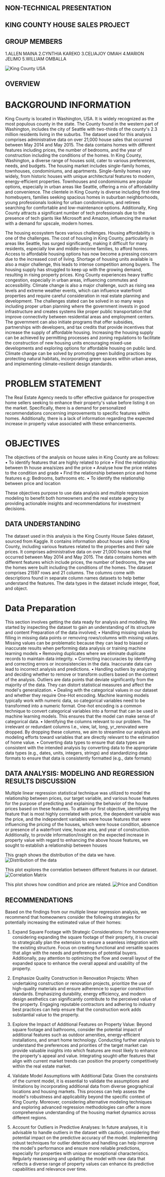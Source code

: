 ## NON-TECHNICAL PRESENTATION
## KING COUNTY HOUSE SALES PROJECT
## GROUP MEMBERS
1.ALLEN MAINA
2.CYNTHIA KAREKO
3.CELIAJOY OMIAH
4.MARION JELIMO
5.WILLIAM OMBALLA

 ![King County USA](https://github.com/celiajoyomiah/dsc-phase-2-project-v2-3/blob/main/Image.jpeg%60)

## OVERVIEW
# BACKGROUND INFORMATION

King County is located in Washington, USA. It is widely recognized as the most populous county in the state. The County found in the western part of Washington, includes the city of Seattle with two-thirds of the county's 2.3 million residents living in the suburbs. The dataset used for this analysis comprises administrative data on over 21,000 house sales that occurred between May 2014 and May 2015. The data contains homes with different features including prices, the number of bedrooms, and the year of construction including the conditions of the homes. In King County, Washington, a diverse range of houses sold, cater to various preferences, needs, and budgets. The housing market includes single-family homes, townhouses, condominiums, and apartments. Single-family homes vary widely, from historic houses with unique architectural features to modern, energy-efficient properties. Townhouses and condominiums are popular options, especially in urban areas like Seattle, offering a mix of affordability and convenience. The clientele in King County is diverse including first-time homebuyers, families seeking spacious homes in suburban neighborhoods, young professionals looking for urban condominiums, and retirees searching for comfortable and low-maintenance options. Additionally, King County attracts a significant number of tech professionals due to the presence of tech giants like Microsoft and Amazon, influencing the market with a demand for upscale, modern homes.

The housing ecosystem faces various challenges. Housing affordability is one of the challenges. The cost of housing in King County, particularly in areas like Seattle, has surged significantly, making it difficult for many residents, especially low and middle-income families, to afford homes. Access to affordable housing options has now become a pressing concern due to the increased cost of living. Shortage of housing units available is also a major challenge, this leads to intense competition among buyers. The housing supply has struggled to keep up with the growing demand, resulting in rising property prices. King County experiences heavy traffic congestion, especially in urban areas, influencing commutes and accessibility. Climate change is also a major challenge, such as rising sea levels and extreme weather events, which can influence waterfront properties and require careful consideration in real estate planning and development.
The challenges stated can be solved in so many ways including proper urban planning where the government invests in good infrastructure and creates systems like proper public transportation that improve connectivity between residential areas and employment centers. The government can also initiate programs that offer subsidies, partnerships with developers, and tax credits that provide incentives that increase the supply of affordable housing. Increasing the housing supply can be achieved by permitting processes and zoning regulations to facilitate the construction of new housing units encouraging mixed-use developments and exploring options for affordable housing on public land. Climate change can be solved by promoting green building practices by protecting natural habitats, incorporating green spaces within urban areas, and implementing climate-resilient design standards.


# PROBLEM STATEMENT

The Real Estate Agency needs to offer effective guidance for prospective home sellers seeking to enhance their property's value before listing it on the market. Specifically, there is a demand for personalized recommendations concerning improvements to specific features within homes. Additionally, there is a lack of information regarding the expected increase in property value associated with these enhancements.

# OBJECTIVES
The objectives of the analysis on house sales in King County are as follows:
•	To identify features that are highly related to price
•	Find the relationship between th house area/sizes and the price
•	Analyse how the price relates to the condition and grade
•	Find the relationship between price and home features e.g: Bedrooms, bathrooms etc.
•	To identify the relationship between price and location

These objectives purpose to use data analysis and multiple regression modeling to benefit both homeowners and the real estate agency by providing actionable insights and recommendations for investment decisions.


## DATA UNDERSTANDING
The dataset used in this analysis is the King County House Sales dataset, sourced from Kaggle. It contains information about house sales in King County, including various features related to the properties and their sale prices. It comprises administrative data on over 21,000 house sales that occurred between May 2014 and May 2015. The data contains homes with different features which include prices, the number of bedrooms, the year the homes were built including the conditions of the homes.
The dataset comprises 21597 rows and 21 columns. The columns come with descriptions found in separate column names datasets to help better understand the features.
The data types in the dataset include integer, float, and object.

# Data Preparation
This section involves getting the data ready for analysis and modeling.
We started by inspecting the dataset to gain an understanding of its structure and content
Preparation of the data involved;
•	Handling missing values by filling in missing data points or removing rows/columns with missing values. Missing values can be problematic because they can lead to biased or inaccurate results when performing data analysis or training machine learning models
•	Removing duplicates where we eliminate duplicate records to maintain data integrity.
•	Correcting inaccuracies by identifying and correcting errors or inconsistencies in the data. Inaccurate data can lead to incorrect analysis and predictions. 
•	Handling outliers by analyzing and deciding whether to remove or transform outliers based on the context of the analysis. Outliers are data points that deviate significantly from the majority of the data. They can distort statistical measures and affect the model's generalization.
•	Dealing with the categorical values in our dataset and whether they require One-Hot encoding. Machine learning models typically work with numeric data, so categorical variables need to be transformed into a numeric format. One-hot encoding is a common technique to convert categorical variables into a format that can be used in machine learning models. This ensures that the model can make sense of categorical data.
•	Identifying the columns relevant to our problem. The irrelevant or redundant columns I.e.,  view, lat, long, yr_renovated were dropped. By dropping these columns, we aim to streamline our analysis and modeling efforts toward variables that are directly relevant to the estimation of home value.
•	Converting data types to ensure that data types are consistent with the intended analysis by converting data to the appropriate data types (e.g., dates, units, integers, strings) and standardizing data formats to ensure that data is consistently formatted (e.g., date formats)



## DATA ANALYSIS: MODELING AND REGRESSION RESULTS DISCUSSION

Multiple linear regression statistical technique was utilized to model the relationship between prices, our target variable, and various house features for the purpose of predicting and explaining the behavior of the house prices based on these features.
To attain our first objective, identifying the feature that is most highly correlated with price, the dependent variable was the price, and the independent variables were house features that were influencing the pricing of the houses, which were house condition, absence or presence of a waterfront view, house area, and year of construction.
Additionally, to provide information/insight on the expected increase in property value with regard to enhancing the above house features, we sought to establish a relationship between houses

This graph shows the distribution of the data we have.
![Distribution of the data](images/distributions.png)

This plot explores the correlation between different features in our dataset.
![Correlation Matrix](images/corr_matrix.png)

This plot shows how condition and price are related.
![Price and Condition](images/price_cond.png)



## RECOMMENDATIONS
Based on the findings from our multiple linear regression analysis, we recommend that homeowners consider the following strategies for potentially increasing the estimated value of their homes:

1. Expand Square Footage with Strategic Considerations: For homeowners considering expanding the square footage of their property, it is crucial to strategically plan the extension to ensure a seamless integration with the existing structure. Focus on creating functional and versatile spaces that align with the needs and preferences of potential buyers. Additionally, pay attention to optimizing the flow and overall layout of the expanded space to enhance the overall appeal and usability of the property.

2. Emphasize Quality Construction in Renovation Projects: When undertaking construction or renovation projects, prioritize the use of high-quality materials and ensure adherence to superior construction standards. Emphasizing durability, energy efficiency, and modern design aesthetics can significantly contribute to the perceived value of the property. Engaging reputable contractors and adhering to industry best practices can help ensure that the construction work adds substantial value to the property.

3. Explore the Impact of Additional Features on Property Value: Beyond square footage and bathrooms, consider the potential impact of additional features such as outdoor amenities, energy-efficient installations, and smart home technology. Conducting further analysis to understand the preferences and priorities of the target market can provide valuable insights into which features are most likely to enhance the property's appeal and value. Integrating sought-after features that align with current market trends can position the property competitively within the real estate market.

4. Validate Model Assumptions with Additional Data: Given the constraints of the current model, it is essential to validate the assumptions and limitations by incorporating additional data from diverse geographical locations and housing markets. This process can help assess the model's robustness and applicability beyond the specific context of King County. Moreover, considering alternative modeling techniques and exploring advanced regression methodologies can offer a more comprehensive understanding of the housing market dynamics across different regions.

5. Account for Outliers in Predictive Analyses: In future analyses, it is advisable to handle outliers in the dataset with caution, considering their potential impact on the predictive accuracy of the model. Implementing robust techniques for outlier detection and handling can help improve the model's performance and ensure more reliable predictions, especially for properties with unique or exceptional characteristics. Regularly reassessing and updating the model with new data that reflects a diverse range of property values can enhance its predictive capabilities and relevance over time.







